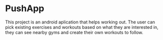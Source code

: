 # PushApp
This project is an android aplication that helps working out.
The user can pick existing exercises and workouts based on what they are interested in, they can see nearby gyms
and create their own workouts to follow.
